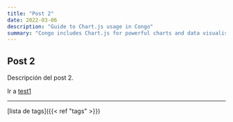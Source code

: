 ```yaml
---
title: "Post 2"
date: 2022-03-06
description: "Guide to Chart.js usage in Congo"
summary: "Congo includes Chart.js for powerful charts and data visualisations."
---
```


## Post 2

Descripción del post 2.

Ir a [test1](/posts/test)

***

[lista de tags]({{< ref "tags" >}})